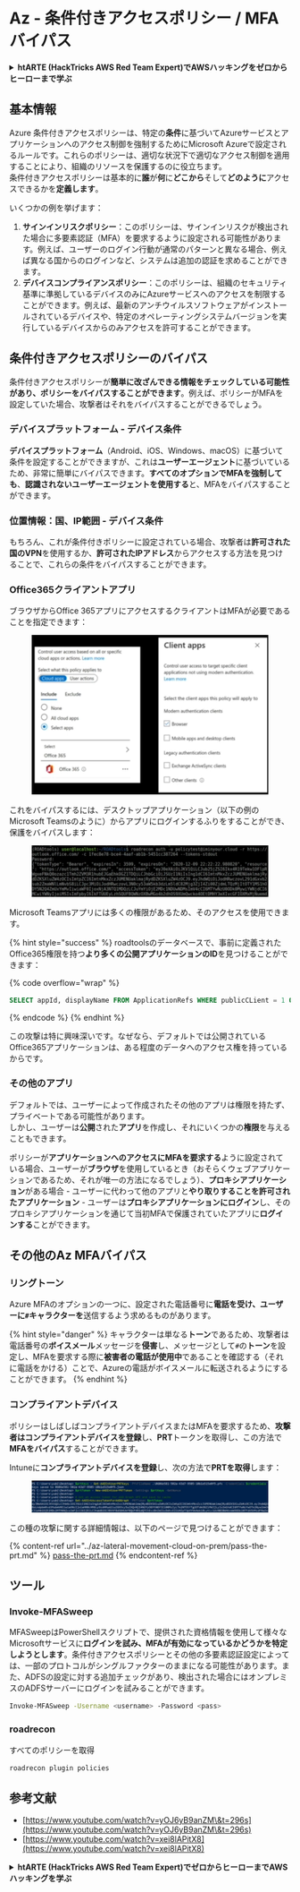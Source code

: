# Az - 条件付きアクセスポリシー / MFAバイパス

<details>

<summary><strong>htARTE (HackTricks AWS Red Team Expert)でAWSハッキングをゼロからヒーローまで学ぶ</strong></summary>

HackTricksをサポートする他の方法:

* **HackTricksにあなたの会社を広告したい**、または**HackTricksをPDFでダウンロードしたい**場合は、[**サブスクリプションプラン**](https://github.com/sponsors/carlospolop)をチェックしてください！
* [**公式PEASS & HackTricksグッズ**](https://peass.creator-spring.com)を入手する
* [**The PEASS Family**](https://opensea.io/collection/the-peass-family)を発見し、独占的な[**NFTs**](https://opensea.io/collection/the-peass-family)のコレクションをチェックする
* 💬 [**Discordグループ**](https://discord.gg/hRep4RUj7f)に**参加する**か、[**テレグラムグループ**](https://t.me/peass)に参加するか、**Twitter** 🐦 [**@carlospolopm**](https://twitter.com/carlospolopm)を**フォローする**。
* [**HackTricks**](https://github.com/carlospolop/hacktricks)と[**HackTricks Cloud**](https://github.com/carlospolop/hacktricks-cloud)のgithubリポジトリにPRを提出して、あなたのハッキングのコツを共有する。

</details>

## 基本情報

Azure 条件付きアクセスポリシーは、特定の**条件**に基づいてAzureサービスとアプリケーションへのアクセス制御を強制するためにMicrosoft Azureで設定されるルールです。これらのポリシーは、適切な状況下で適切なアクセス制御を適用することにより、組織のリソースを保護するのに役立ちます。\
条件付きアクセスポリシーは基本的に**誰**が**何**に**どこから**そして**どのように**アクセスできるかを**定義します**。

いくつかの例を挙げます：

1. **サインインリスクポリシー**：このポリシーは、サインインリスクが検出された場合に多要素認証（MFA）を要求するように設定される可能性があります。例えば、ユーザーのログイン行動が通常のパターンと異なる場合、例えば異なる国からのログインなど、システムは追加の認証を求めることができます。
2. **デバイスコンプライアンスポリシー**：このポリシーは、組織のセキュリティ基準に準拠しているデバイスのみにAzureサービスへのアクセスを制限することができます。例えば、最新のアンチウイルスソフトウェアがインストールされているデバイスや、特定のオペレーティングシステムバージョンを実行しているデバイスからのみアクセスを許可することができます。

## 条件付きアクセスポリシーのバイパス

条件付きアクセスポリシーが**簡単に改ざんできる情報をチェックしている可能性があり、ポリシーをバイパスすることができます**。例えば、ポリシーがMFAを設定していた場合、攻撃者はそれをバイパスすることができるでしょう。

### デバイスプラットフォーム - デバイス条件

**デバイスプラットフォーム**（Android、iOS、Windows、macOS）に基づいて条件を設定することができますが、これは**ユーザーエージェント**に基づいているため、非常に簡単にバイパスできます。**すべてのオプションでMFAを強制しても**、**認識されないユーザーエージェントを使用する**と、MFAをバイパスすることができます。

### 位置情報：国、IP範囲 - デバイス条件

もちろん、これが条件付きポリシーに設定されている場合、攻撃者は**許可された国のVPN**を使用するか、**許可されたIPアドレス**からアクセスする方法を見つけることで、これらの条件をバイパスすることができます。

### Office365クライアントアプリ

ブラウザからOffice 365アプリにアクセスするクライアントはMFAが必要であることを指定できます：

<figure><img src="../../../.gitbook/assets/image (129).png" alt=""><figcaption></figcaption></figure>

これをバイパスするには、デスクトップアプリケーション（以下の例のMicrosoft Teamsのように）からアプリにログインするふりをすることができ、保護をバイパスします：

<figure><img src="../../../.gitbook/assets/image (130).png" alt=""><figcaption></figcaption></figure>

Microsoft Teamsアプリには多くの権限があるため、そのアクセスを使用できます。

{% hint style="success" %}
roadtoolsのデータベースで、事前に定義されたOffice365権限を持つ**より多くの公開アプリケーションのID**を見つけることができます：

{% code overflow="wrap" %}
```sql
SELECT appId, displayName FROM ApplicationRefs WHERE publicCLient = 1 ORDER BY displayName ASC
```
{% endcode %}
{% endhint %}

この攻撃は特に興味深いです。なぜなら、デフォルトでは公開されているOffice365アプリケーションは、ある程度のデータへのアクセス権を持っているからです。

### その他のアプリ

デフォルトでは、ユーザーによって作成されたその他のアプリは権限を持たず、プライベートである可能性があります。\
しかし、ユーザーは**公開**された**アプリ**を作成し、それにいくつかの**権限**を与えることもできます。

ポリシーが**アプリケーションへのアクセスにMFAを要求する**ように設定されている場合、ユーザーが**ブラウザ**を使用しているとき（おそらくウェブアプリケーションであるため、それが唯一の方法になるでしょう）、**プロキシアプリケーション**がある場合 - ユーザーに代わって他のアプリと**やり取りすることを許可されたアプリケーション** - ユーザーは**プロキシアプリケーションにログイン**し、そのプロキシアプリケーションを通じて当初MFAで保護されていたアプリに**ログインする**ことができます。

## その他のAz MFAバイパス

### リングトーン

Azure MFAのオプションの一つに、設定された電話番号に**電話を受け、ユーザーに`#`キャラクターを**送信するよう求めるものがあります。

{% hint style="danger" %}
キャラクターは単なる**トーン**であるため、攻撃者は電話番号の**ボイスメール**メッセージを**侵害**し、メッセージとして`#`の**トーン**を設定し、MFAを要求する際に**被害者の電話が使用中**であることを確認する（それに電話をかける）ことで、Azureの電話がボイスメールに転送されるようにすることができます。
{% endhint %}

### コンプライアントデバイス

ポリシーはしばしばコンプライアントデバイスまたはMFAを要求するため、**攻撃者はコンプライアントデバイスを登録**し、**PRT**トークンを取得し、この方法で**MFAをバイパス**することができます。

Intuneに**コンプライアントデバイスを登録**し、次の方法で**PRTを取得**します：

<figure><img src="../../../.gitbook/assets/image (131).png" alt=""><figcaption></figcaption></figure>

この種の攻撃に関する詳細情報は、以下のページで見つけることができます：

{% content-ref url="../az-lateral-movement-cloud-on-prem/pass-the-prt.md" %}
[pass-the-prt.md](../az-lateral-movement-cloud-on-prem/pass-the-prt.md)
{% endcontent-ref %}

## ツール

### Invoke-MFASweep

MFASweepはPowerShellスクリプトで、提供された資格情報を使用して様々なMicrosoftサービスに**ログインを試み、MFAが有効になっているかどうかを特定しようとします**。条件付きアクセスポリシーとその他の多要素認証設定によっては、一部のプロトコルがシングルファクターのままになる可能性があります。また、ADFSの設定に対する追加チェックがあり、検出された場合にはオンプレミスのADFSサーバーにログインを試みることができます。
```bash
Invoke-MFASweep -Username <username> -Password <pass>
```
### roadrecon

すべてのポリシーを取得
```bash
roadrecon plugin policies
```
## 参考文献

* [https://www.youtube.com/watch?v=yOJ6yB9anZM\&t=296s](https://www.youtube.com/watch?v=yOJ6yB9anZM\&t=296s)
* [https://www.youtube.com/watch?v=xei8lAPitX8](https://www.youtube.com/watch?v=xei8lAPitX8)

<details>

<summary><strong>htARTE (HackTricks AWS Red Team Expert)でゼロからヒーローまでAWSハッキングを学ぶ</strong></summary>

HackTricksをサポートする他の方法:

* **HackTricksにあなたの会社を広告したい**、または**HackTricksをPDFでダウンロードしたい**場合は、[**サブスクリプションプラン**](https://github.com/sponsors/carlospolop)をチェックしてください！
* [**公式PEASS & HackTricksグッズ**](https://peass.creator-spring.com)を手に入れましょう。
* [**The PEASS Family**](https://opensea.io/collection/the-peass-family)を発見し、独占的な[**NFTs**](https://opensea.io/collection/the-peass-family)のコレクションをチェックしてください。
* 💬 [**Discordグループ**](https://discord.gg/hRep4RUj7f)や[**テレグラムグループ**](https://t.me/peass)に**参加する**か、**Twitter** 🐦 [**@carlospolopm**](https://twitter.com/carlospolopm)を**フォロー**してください。
* [**HackTricks**](https://github.com/carlospolop/hacktricks)と[**HackTricks Cloud**](https://github.com/carlospolop/hacktricks-cloud)のgithubリポジトリにPRを提出して、あなたのハッキングのコツを**共有**してください。

</details>
